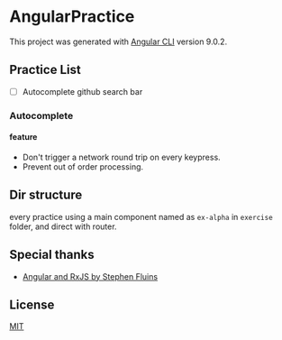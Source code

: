 # AngularPractice

This project was generated with [Angular CLI](https://github.com/angular/angular-cli) version 9.0.2.

## Practice List

- [ ] Autocomplete github search bar

### Autocomplete

#### feature

- Don't trigger a network round trip on every keypress.
- Prevent out of order processing.

## Dir structure

every practice using a main component named as `ex-alpha` in `exercise` folder, and direct with router.

## Special thanks

- [Angular and RxJS by Stephen Fluins](https://www.youtube.com/watch?v=aYurQaN3RoE)

## License

[MIT](https://opensource.org/licenses/MIT)
